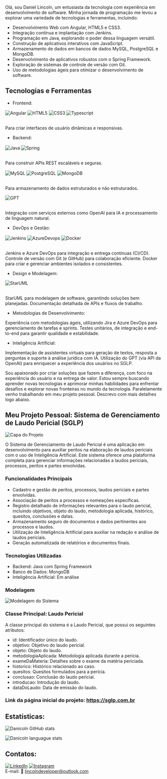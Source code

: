 Olá, sou Daniel Lincoln, um entusiasta da tecnologia com experiência em desenvolvimento de software. Minha jornada de programação me levou a explorar uma variedade de tecnologias e ferramentas, incluindo:

- Desenvolvimento Web com Angular, HTML5 e CSS3.
- Integração contínua e implantação com Jenkins.
- Programação em Java, explorando o poder dessa linguagem versátil.
- Construção de aplicativos interativos com JavaScript.
- Armazenamento de dados em bancos de dados MySQL, PostgreSQL e MongoDB.
- Desenvolvimento de aplicativos robustos com o Spring Framework.
- Exploração de sistemas de controle de versão com Git.
- Uso de metodologias ágeis para otimizar o desenvolvimento de software.

## Tecnologias e Ferramentas

- Frontend:
<div>
 <img align="center" alt="Angular" src="https://img.shields.io/badge/Angular-DD0031?logo=angular&logoColor=white" />
 <img align="center" alt="HTML5" src="https://img.shields.io/badge/HTML5-E34F26?logo=html5&logoColor=white" />
 <img align="center" alt="CSS3" src="https://img.shields.io/badge/CSS3-1572B6?logo=css3&logoColor=white" />
 <img align="center" alt="Typescript" src="https://img.shields.io/badge/TypeScript-3178C6?logo=typescript&logoColor=fff" />
</div><br>

<p>Para criar interfaces de usuário dinâmicas e responsivas.</p>

- Backend:
<div>
 <img align="center" alt="Java" src="https://img.shields.io/badge/Java-ED8B00?logo=java&logoColor=white" />
 <img align="center" alt="Spring" src="https://img.shields.io/badge/Spring-6DB33F?logo=spring&logoColor=white" />
</div><br>
<p>
 Para construir APIs REST escaláveis e seguras.
</p>

<div>
  <img align="center" alt="MySQL" src="https://img.shields.io/badge/MySQL-00000F?logo=mysql&logoColor=white" />
  <img align="center" alt="PostgreSQL" src="https://img.shields.io/badge/PostgreSQL-316192?logo=postgresql&logoColor=white" />
  <img align="center" alt="MongoDB" src="https://img.shields.io/badge/MongoDB-4EA94B?logo=mongodb&logoColor=white" />
</div><br>

<p>Para armazenamento de dados estruturados e não estruturados.</p>

<div>
 <img align="center" alt="GPT" src="https://img.shields.io/badge/ChatGPT-74aa9c?logo=openai&logoColor=white" />
</div><br>
<p>Integração com serviços externos como OpenAI para IA e processamento de linguagem natural.</p>

- DevOps e Gestão:

<div>
 <img align="center" alt="Jenkins" src="https://img.shields.io/badge/Jenkins-D24939?logo=Jenkins&logoColor=white" />
 <img align="center" alt="AzureDevops" src="https://custom-icon-badges.demolab.com/badge/Microsoft%20Azure-0089D6?logo=msazure&logoColor=white" />
 <img align="center" alt="Docker" src="https://img.shields.io/badge/Docker-2496ED?logo=docker&logoColor=fff" />
</div><br>
<p>
 Jenkins e Azure DevOps para integração e entrega contínuas (CI/CD).
 Controle de versão com Git (e GitHub) para colaboração eficiente.
 Docker para criar e gerenciar ambientes isolados e consistentes.
</p>

- Design e Modelagem:

<div>
 <img align="center" alt="StarUML" src="https://img.shields.io/badge/StarUML-blue?logo=staruml&style=flat" />
</div><br>

<p>
 StarUML para modelagem de software, garantindo soluções bem planejadas.
 Documentação detalhada de APIs e fluxos de trabalho.
</p>

- Metodologias de Desenvolvimento:

<p>
 Experiência com metodologias ágeis, utilizando Jira e Azure DevOps para gerenciamento de tarefas e sprints.
 Testes unitários, de integração e end-to-end para garantir qualidade e estabilidade.
</p>

- Inteligência Artificial:

<p>
 Implementação de assistentes virtuais para geração de textos, resposta a perguntas e suporte à análise jurídica com IA.
 Utilização do GPT (via API da OpenAI) para enriquecer a experiência dos usuários no SGLP.
</p>

<p>Sou apaixonado por criar soluções que fazem a diferença, com foco na experiência do usuário e na entrega de valor. Estou sempre buscando aprender novas tecnologias e aprimorar minhas habilidades para enfrentar desafios e explorar novas fronteiras no mundo da tecnologia. Paralelamente venho trabalhando em meu projeto pessoal. Descrevo com mais detalhes logo abaixo.</p>

## Meu Projeto Pessoal: Sistema de Gerenciamento de Laudo Pericial (SGLP)

![Capa do Projeto](https://github.com/danicoln/sglp-ui/blob/main/src/assets/capa.jpeg)

O Sistema de Gerenciamento de Laudo Pericial é uma aplicação em desenvolvimento para auxiliar peritos na elaboração de laudos periciais com o uso de Inteligência Artificial. Este sistema oferece uma plataforma completa para gerenciar informações relacionadas a laudos periciais, processos, peritos e partes envolvidas.

### Funcionalidades Principais

- Cadastro e gestão de peritos, processos, laudos periciais e partes envolvidas.
- Associação de peritos a processos e nomeações específicas.
- Registro detalhado de informações relevantes para o laudo pericial, incluindo objetivos, objeto do laudo, metodologia aplicada, histórico, quesitos, conclusões e datas.
- Armazenamento seguro de documentos e dados pertinentes aos processos e laudos.
- Utilização de Inteligência Artificial para auxiliar na redação e análise de laudos periciais.
- Geração automatizada de relatórios e documentos finais.

### Tecnologias Utilizadas

- Backend: Java com Spring Framework
- Banco de Dados: MongoDB
- Inteligência Artificial: Em análise

### Modelagem

![Modelagem do Sistema](https://github.com/danicoln/sglp-api/assets/99184620/0c147d85-4366-4dde-b059-b099ea071dc0)

### Classe Principal: Laudo Pericial

A classe principal do sistema é a Laudo Pericial, que possui os seguintes atributos:

- id: Identificador único do laudo.
- objetivo: Objetivo do laudo pericial.
- objeto: Objeto do laudo.
- metodologiaAplicada: Metodologia aplicada durante a perícia.
- exameDaMateria: Detalhes sobre o exame da matéria periciada.
- historico: Histórico relacionado ao caso.
- quesitos: Quesitos formulados para a perícia.
- conclusao: Conclusão do laudo pericial.
- introducao: Introdução do laudo.
- dataDoLaudo: Data de emissão do laudo.

### Link da página inicial do projeto: https://sglp.com.br

## Estatísticas:
  
![Danicoln GitHub stats](https://github-readme-stats.vercel.app/api?username=danicoln&show_icons=true&theme=dark)

![Danicoln languague stats](https://github-readme-stats.vercel.app/api/top-langs/?username=danicoln&layout=compact)
  
## Contatos:
[![LinkedIn](https://custom-icon-badges.demolab.com/badge/LinkedIn-0A66C2?logo=linkedin-white&logoColor=fff/)](https://www.linkedin.com/in/daniellincolndev/)
[![Instagram](https://img.shields.io/badge/Instagram-E4405F?logo=instagram&logoColor=white)](https://www.instagram.com/lincolndeveloper/)
</br>E-mail: 📧 lincolndeveloper@outlook.com
